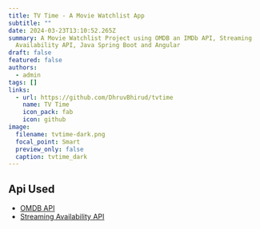 ```yaml
---
title: TV Time - A Movie Watchlist App
subtitle: ""
date: 2024-03-23T13:10:52.265Z
summary: A Movie Watchlist Project using OMDB an IMDb API, Streaming
  Availability API, Java Spring Boot and Angular
draft: false
featured: false
authors:
  - admin
tags: []
links:
  - url: https://github.com/DhruvBhirud/tvtime
    name: TV Time
    icon_pack: fab
    icon: github
image:
  filename: tvtime-dark.png
  focal_point: Smart
  preview_only: false
  caption: tvtime_dark
---
```

## Api Used

* [OMDB API](http://www.omdbapi.com/)
* [Streaming Availability API](https://rapidapi.com/movie-of-the-night-movie-of-the-night-default/api/streaming-availability/)
